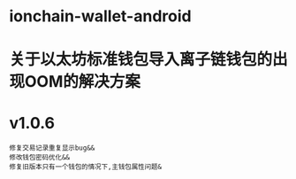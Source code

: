 # ionchain-wallet-android
# 关于以太坊标准钱包导入离子链钱包的出现OOM的解决方案
# v1.0.6
```
修复交易记录重复显示bug&&
修改钱包密码优化&&
修复旧版本只有一个钱包的情况下,主钱包属性问题&
```


